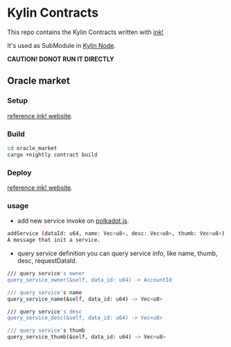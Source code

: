 # Kylin Contracts

This repo contains the Kylin Contracts written with [ink!](https://github.com/paritytech/ink)

It's used as SubModule in [Kylin Node](https://github.com/kylin-network/kylin-node).

**CAUTION! DONOT RUN IT DIRECTLY**

## Oracle market
### Setup
[reference ink! website](https://substrate.dev/substrate-contracts-workshop/#/0/setup).

### Build
```bash
cd oracle_market
cargo +nightly contract build
```

### Deploy
[reference ink! website](https://substrate.dev/substrate-contracts-workshop/#/0/deploying-your-contract).

### usage
- add new service
invoke on [polkadot.js](https://polkadot.js.org/apps/?rpc=ws%3A%2F%2F127.0.0.1%3A9944#/contracts).

```bash
addService (dataId: u64, name: Vec<u8>, desc: Vec<u8>, thumb: Vec<u8>)
A message that init a service.
```

- query service definition
you can query service info, like name, thumb, desc, requestDataId.

```bash
/// query service's owner
query_service_owner(&self, data_id: u64) -> AccountId

/// query service's name
query_service_name(&self, data_id: u64) -> Vec<u8>

/// query service's desc
query_service_desc(&self, data_id: u64) -> Vec<u8>

/// query service's thumb
query_service_thumb(&self, data_id: u64) -> Vec<u8>
```
